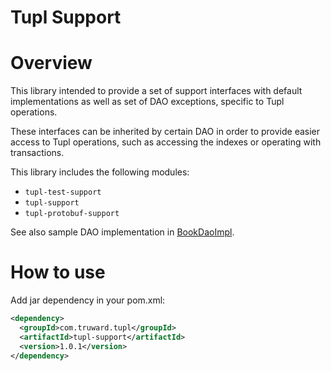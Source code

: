 Tupl Support
============

# Overview

This library intended to provide a set of support interfaces with default implementations as
well as set of DAO exceptions, specific to Tupl operations.

These interfaces can be inherited by certain DAO in order to provide easier access to Tupl
operations, such as accessing the indexes or operating with transactions.

This library includes the following modules:

* ``tupl-test-support``
* ``tupl-support``
* ``tupl-protobuf-support``

See also sample DAO implementation in [BookDaoImpl](https://github.com/truward/tupl-support/blob/master/tupl-support/src/test/java/com/truward/tupl/support/testDao/BookDaoImpl.java).

# How to use

Add jar dependency in your pom.xml:

```xml
<dependency>
  <groupId>com.truward.tupl</groupId>
  <artifactId>tupl-support</artifactId>
  <version>1.0.1</version>
</dependency>
```
